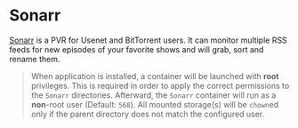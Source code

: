 # Sonarr

[Sonarr](https://github.com/Sonarr/Sonarr) is a PVR for Usenet and BitTorrent users. It can monitor multiple RSS feeds for new episodes of your favorite shows and will grab, sort and rename them.

> When application is installed, a container will be launched with **root** privileges.
> This is required in order to apply the correct permissions to the `Sonarr` directories.
> Afterward, the `Sonarr` container will run as a **non**-root user (Default: `568`).
> All mounted storage(s) will be `chown`ed only if the parent directory does not match the configured user.
